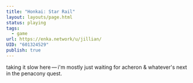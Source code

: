 ```yaml
---
title: "Honkai: Star Rail"
layout: layouts/page.html
status: playing
tags:
  - game
url: https://enka.network/u/jillian/
UID: "601324529"
publish: true
---
```

taking it slow here — i'm mostly just waiting for acheron & whatever's next in the penacony quest. 